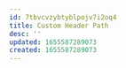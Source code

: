 ```yaml
---
id: 7tbvcvzybtyblpojv7i2oq4
title: Custom Header Path
desc: ''
updated: 1655587289073
created: 1655587289073
---
```


